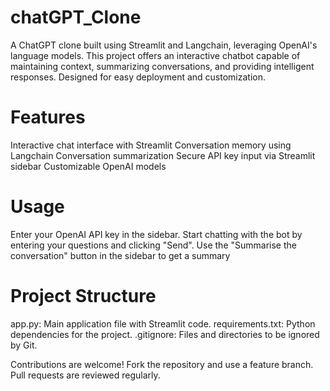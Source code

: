 # chatGPT_Clone
A ChatGPT clone built using Streamlit and Langchain, leveraging OpenAI's language models. This project offers an interactive chatbot capable of maintaining context, summarizing conversations, and providing intelligent responses. Designed for easy deployment and customization.
# Features 
Interactive chat interface with Streamlit
Conversation memory using Langchain
Conversation summarization
Secure API key input via Streamlit sidebar
Customizable OpenAI models
# Usage
Enter your OpenAI API key in the sidebar.
Start chatting with the bot by entering your questions and clicking "Send".
Use the "Summarise the conversation" button in the sidebar to get a summary 
# Project Structure
app.py: Main application file with Streamlit code.
requirements.txt: Python dependencies for the project.
.gitignore: Files and directories to be ignored by Git.


Contributions are welcome! Fork the repository and use a feature branch. Pull requests are reviewed regularly.


